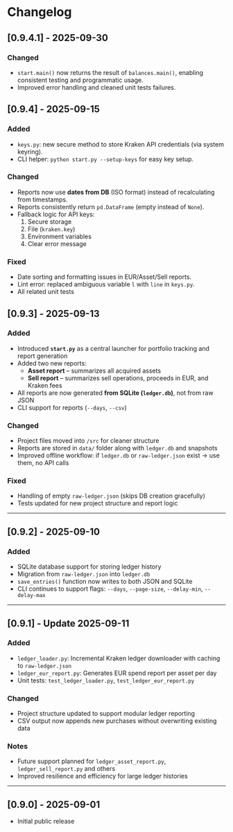# Changelog

## [0.9.4.1] - 2025-09-30
### Changed
- `start.main()` now returns the result of `balances.main()`, enabling consistent testing and programmatic usage.
- Improved error handling and cleaned unit tests failures.


## [0.9.4] - 2025-09-15

### Added
- `keys.py`: new secure method to store Kraken API credentials (via system keyring).
- CLI helper: `python start.py --setup-keys` for easy key setup.

### Changed
- Reports now use **dates from DB** (ISO format) instead of recalculating from timestamps.
- Reports consistently return `pd.DataFrame` (empty instead of `None`).
- Fallback logic for API keys:
  1. Secure storage
  2. File (`kraken.key`)
  3. Environment variables
  4. Clear error message

### Fixed
- Date sorting and formatting issues in EUR/Asset/Sell reports.
- Lint error: replaced ambiguous variable `l` with `line` in `keys.py`.
- All related unit tests


## [0.9.3] - 2025-09-13
### Added
- Introduced **`start.py`** as a central launcher for portfolio tracking and report generation
- Added two new reports:
  - **Asset report** – summarizes all acquired assets
  - **Sell report** – summarizes sell operations, proceeds in EUR, and Kraken fees
- All reports are now generated **from SQLite (`ledger.db`)**, not from raw JSON
- CLI support for reports (`--days`, `--csv`)

### Changed
- Project files moved into `/src` for cleaner structure
- Reports are stored in `data/` folder along with `ledger.db` and snapshots
- Improved offline workflow: if `ledger.db` or `raw-ledger.json` exist → use them, no API calls

### Fixed
- Handling of empty `raw-ledger.json` (skips DB creation gracefully)
- Tests updated for new project structure and report logic

---

## [0.9.2] - 2025-09-10
### Added
- SQLite database support for storing ledger history
- Migration from `raw-ledger.json` into `ledger.db`
- `save_entries()` function now writes to both JSON and SQLite
- CLI continues to support flags: `--days`, `--page-size`, `--delay-min`, `--delay-max`

---

## [0.9.1] - Update 2025-09-11

### Added
- `ledger_loader.py`: Incremental Kraken ledger downloader with caching to `raw-ledger.json`
- `ledger_eur_report.py`: Generates EUR spend report per asset per day
- Unit tests: `test_ledger_loader.py`, `test_ledger_eur_report.py`

### Changed
- Project structure updated to support modular ledger reporting
- CSV output now appends new purchases without overwriting existing data

### Notes
- Future support planned for `ledger_asset_report.py`, `ledger_sell_report.py` and others
- Improved resilience and efficiency for large ledger histories

---

## [0.9.0] - 2025-09-01
- Initial public release
